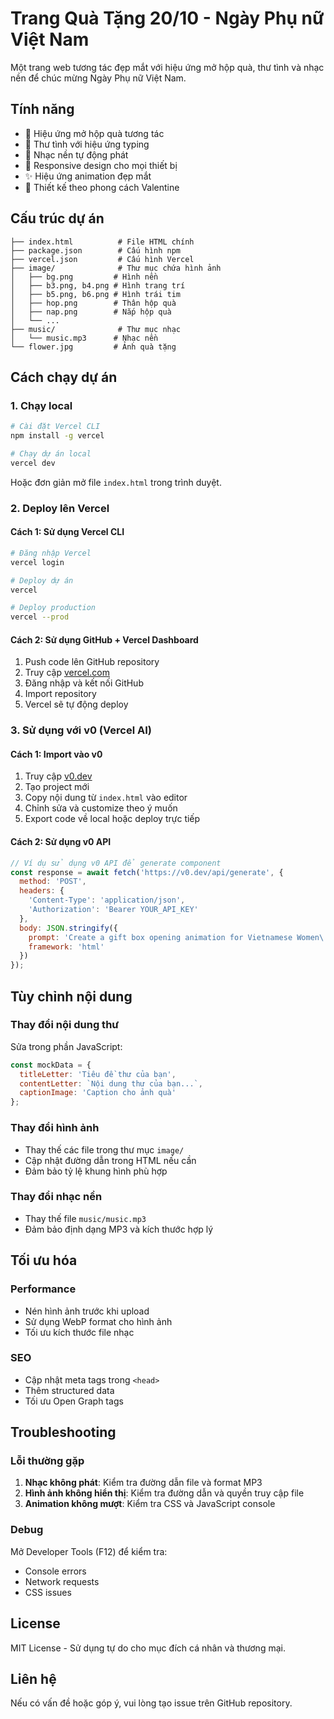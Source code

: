 # Trang Quà Tặng 20/10 - Ngày Phụ nữ Việt Nam

Một trang web tương tác đẹp mắt với hiệu ứng mở hộp quà, thư tình và nhạc nền để chúc mừng Ngày Phụ nữ Việt Nam.

## Tính năng

- 🎁 Hiệu ứng mở hộp quà tương tác
- 💌 Thư tình với hiệu ứng typing
- 🎵 Nhạc nền tự động phát
- 📱 Responsive design cho mọi thiết bị
- ✨ Hiệu ứng animation đẹp mắt
- 🎨 Thiết kế theo phong cách Valentine

## Cấu trúc dự án

```
├── index.html          # File HTML chính
├── package.json        # Cấu hình npm
├── vercel.json         # Cấu hình Vercel
├── image/              # Thư mục chứa hình ảnh
│   ├── bg.png         # Hình nền
│   ├── b3.png, b4.png # Hình trang trí
│   ├── b5.png, b6.png # Hình trái tim
│   ├── hop.png        # Thân hộp quà
│   ├── nap.png        # Nắp hộp quà
│   └── ...
├── music/              # Thư mục nhạc
│   └── music.mp3      # Nhạc nền
└── flower.jpg         # Ảnh quà tặng
```

## Cách chạy dự án

### 1. Chạy local

```bash
# Cài đặt Vercel CLI
npm install -g vercel

# Chạy dự án local
vercel dev
```

Hoặc đơn giản mở file `index.html` trong trình duyệt.

### 2. Deploy lên Vercel

#### Cách 1: Sử dụng Vercel CLI

```bash
# Đăng nhập Vercel
vercel login

# Deploy dự án
vercel

# Deploy production
vercel --prod
```

#### Cách 2: Sử dụng GitHub + Vercel Dashboard

1. Push code lên GitHub repository
2. Truy cập [vercel.com](https://vercel.com)
3. Đăng nhập và kết nối GitHub
4. Import repository
5. Vercel sẽ tự động deploy

### 3. Sử dụng với v0 (Vercel AI)

#### Cách 1: Import vào v0

1. Truy cập [v0.dev](https://v0.dev)
2. Tạo project mới
3. Copy nội dung từ `index.html` vào editor
4. Chỉnh sửa và customize theo ý muốn
5. Export code về local hoặc deploy trực tiếp

#### Cách 2: Sử dụng v0 API

```javascript
// Ví dụ sử dụng v0 API để generate component
const response = await fetch('https://v0.dev/api/generate', {
  method: 'POST',
  headers: {
    'Content-Type': 'application/json',
    'Authorization': 'Bearer YOUR_API_KEY'
  },
  body: JSON.stringify({
    prompt: 'Create a gift box opening animation for Vietnamese Women\'s Day',
    framework: 'html'
  })
});
```

## Tùy chỉnh nội dung

### Thay đổi nội dung thư

Sửa trong phần JavaScript:

```javascript
const mockData = {
  titleLetter: 'Tiêu đề thư của bạn',
  contentLetter: `Nội dung thư của bạn...`,
  captionImage: 'Caption cho ảnh quà'
};
```

### Thay đổi hình ảnh

- Thay thế các file trong thư mục `image/`
- Cập nhật đường dẫn trong HTML nếu cần
- Đảm bảo tỷ lệ khung hình phù hợp

### Thay đổi nhạc nền

- Thay thế file `music/music.mp3`
- Đảm bảo định dạng MP3 và kích thước hợp lý

## Tối ưu hóa

### Performance

- Nén hình ảnh trước khi upload
- Sử dụng WebP format cho hình ảnh
- Tối ưu kích thước file nhạc

### SEO

- Cập nhật meta tags trong `<head>`
- Thêm structured data
- Tối ưu Open Graph tags

## Troubleshooting

### Lỗi thường gặp

1. **Nhạc không phát**: Kiểm tra đường dẫn file và format MP3
2. **Hình ảnh không hiển thị**: Kiểm tra đường dẫn và quyền truy cập file
3. **Animation không mượt**: Kiểm tra CSS và JavaScript console

### Debug

Mở Developer Tools (F12) để kiểm tra:
- Console errors
- Network requests
- CSS issues

## License

MIT License - Sử dụng tự do cho mục đích cá nhân và thương mại.

## Liên hệ

Nếu có vấn đề hoặc góp ý, vui lòng tạo issue trên GitHub repository.
